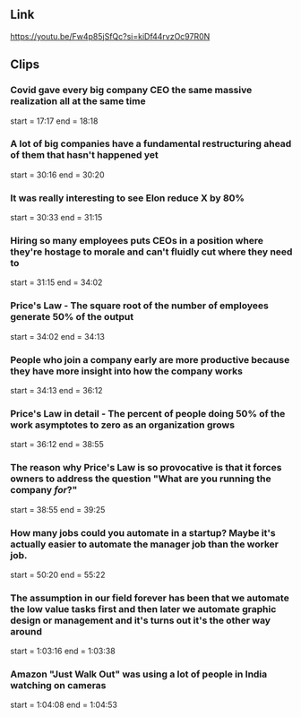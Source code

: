 ## Link
https://youtu.be/Fw4p85jSfQc?si=kiDf44rvzOc97R0N

## Clips

### Covid gave every big company CEO the same massive realization all at the same time
start = 17:17
end = 18:18
### A lot of big companies have a fundamental restructuring ahead of them that hasn't happened yet
start = 30:16
end = 30:20

### It was really interesting to see Elon reduce X by 80%
start = 30:33
end = 31:15

### Hiring so many employees puts CEOs in a position where they're hostage to morale and can't fluidly cut where they need to
start = 31:15
end = 34:02

### Price's Law - The square root of the number of employees generate 50% of the output
start = 34:02
end = 34:13

### People who join a company early are more productive because they have more insight into how the company works
start = 34:13
end = 36:12

### Price's Law in detail - The percent of people doing 50% of the work asymptotes to zero as an organization grows
start = 36:12
end = 38:55

### The reason why Price's Law is so provocative is that it forces owners to address the question "What are you running the company _for_?"
start = 38:55
end = 39:25

### How many jobs could you automate in a startup? Maybe it's actually easier to automate the manager job than the worker job.
start = 50:20
end = 55:22

### The assumption in our field forever has been that we automate the low value tasks first and then later we automate graphic design or management and it's turns out it's the other way around
start = 1:03:16
end = 1:03:38

### Amazon "Just Walk Out" was using a lot of people in India watching on cameras
start = 1:04:08
end = 1:04:53